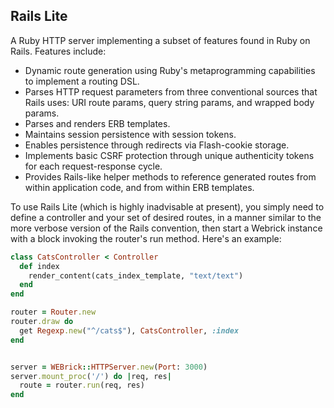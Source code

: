 ## Rails Lite

  A Ruby HTTP server implementing a subset of features found in Ruby on Rails. Features include:

  - Dynamic route generation using Ruby's metaprogramming capabilities to implement a routing DSL.
  - Parses HTTP request parameters from three conventional sources that Rails uses: URI route params, query string params, and wrapped body params.
  - Parses and renders ERB templates.
  - Maintains session persistence with session tokens.
  - Enables persistence through redirects via Flash-cookie storage.
  - Implements basic CSRF protection through unique authenticity tokens for each request-response cycle.
  - Provides Rails-like helper methods to reference generated routes from within application code, and from within ERB templates.

  To use Rails Lite (which is highly inadvisable at present), you simply need to define a controller and your set of desired routes, in a manner similar to the more verbose version of the Rails convention, then start a Webrick instance with a block invoking the router's run method. Here's an example:

  ```ruby
  class CatsController < Controller
    def index
      render_content(cats_index_template, "text/text")
    end
  end

  router = Router.new
  router.draw do
    get Regexp.new("^/cats$"), CatsController, :index
  end


  server = WEBrick::HTTPServer.new(Port: 3000)
  server.mount_proc('/') do |req, res|
    route = router.run(req, res)
  end
  ```
